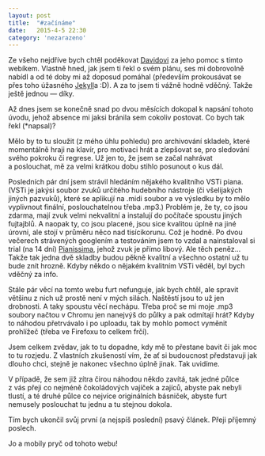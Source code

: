 ```yaml
---
layout: post
title:  "#začínáme"
date:   2015-4-5 22:30
category: 'nezarazeno'
---
```


<p>Ze všeho nejdříve bych chtěl poděkovat <a href="http://blog.dpavlik.cz" target="_blank">Davidovi</a> za jeho pomoc s&nbsp;tímto webíkem. Vlastně hned, jak jsem ti řekl o&nbsp;svém plánu, ses mi dobrovolně nabídl a&nbsp;od té doby mi až doposud pomáhal (především prokousávat se přes toho úžasného <a href="http://jekyllrb.com" target="blank">Jekyll</a>a :D). A&nbsp;za to jsem ti vážně hodně vděčný. Takže ještě jednou&nbsp;—&nbsp;díky.</p>
<p>Až dnes jsem se konečně snad po dvou měsících dokopal k&nbsp;napsání tohoto úvodu, jehož absence mi jaksi bránila sem cokoliv postovat. Co bych tak řekl <span class="chcuKurzivu">(*napsal)</span>?</p>
<p>Mělo by to tu sloužit (z&nbsp;mého úhlu pohledu) pro archivování skladeb, které momentálně hraji na klavír, pro motivaci hrát a&nbsp;zlepšovat se, pro sledování svého pokroku či regrese. Už jen to, že jsem se začal nahrávat a&nbsp;poslouchat, mě za velmi krátkou dobu stihlo posunout o&nbsp;kus dál.</p>
<p>Posledních pár dní jsem strávil hledáním nějakého kvalitního VSTi piana. (VSTi je jakýsi soubor zvuků určitého hudebního nástroje (či všelijakých jiných pazvuků), které se aplikují na .midi soubor a&nbsp;ve&nbsp;výsledku by to mělo vyplivnout finální, poslouchatelnou třeba .mp3.) Problém je, že ty, co jsou zdarma, mají zvuk velmi nekvalitní a&nbsp;instalují do&nbsp;počítače spoustu jiných fujtajblů. A&nbsp;naopak ty, co jsou placené, jsou sice kvalitou úplně na jiné úrovni, ale stojí v&nbsp;průměru něco nad tisícikorunu. Což je hodně. Po dvou večerech strávených googlením a&nbsp;testováním jsem to vzdal a&nbsp;nainstaloval si trial (na 14&nbsp;dní) <a href="http://www.acoustica.com/pianissimo/" target="_blank">Pianissima</a>, jehož zvuk je přímo libový. Ale těch peněz… Takže tak jedna dvě skladby budou pěkně kvalitní a&nbsp;všechno ostatní už tu bude znít hrozně. Kdyby někdo o&nbsp;nějakém kvalitním VSTi věděl, byl bych vděčný za info.</p>
<p>Stále pár věcí na tomto webu furt nefunguje, jak bych chtěl, ale spravit většinu z&nbsp;nich už prostě není v&nbsp;mých silách. Naštěstí jsou to už jen drobnosti. A&nbsp;taky spoustu věcí nechápu. Třeba proč se mi moje .mp3 soubory načtou v&nbsp;Chromu jen nanejvýš do&nbsp;půlky a&nbsp;pak odmítají hrát? Kdyby to náhodou přetrvávalo i&nbsp;po uploadu, tak by mohlo pomoct vyměnit prohlížeč (třeba ve Firefoxu to celkem frčí).</p>
<p>Jsem celkem zvědav, jak to tu dopadne, kdy mě to přestane bavit či jak moc to tu rozjedu. Z vlastních zkušeností vím, že ať si budoucnost představuji jak dlouho chci, stejně je nakonec všechno úplně jinak. Tak uvidíme.</p>
<p>V případě, že sem již zítra čirou náhodou někdo zavítá, tak jedné půlce z&nbsp;vás přeji co nejméně čokoládových vajíček a&nbsp;zajíců, abyste pak nebyli tlustí, a&nbsp;té druhé půlce co nejvíce originálních básniček, abyste furt nemusely poslouchat tu jednu a&nbsp;tu stejnou dokola.</p>
<p>Tím bych ukončil svůj první (a&nbsp;nejspíš poslední) psavý článek. Přeji příjemný poslech.</p>
<p>Jo a&nbsp;mobily pryč od tohoto webu!</p>